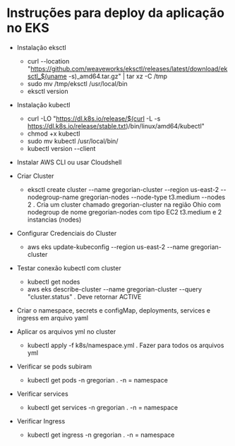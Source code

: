 # Instruções para deploy da aplicação no EKS

- Instalação eksctl
  * curl --location "https://github.com/weaveworks/eksctl/releases/latest/download/eksctl_$(uname -s)_amd64.tar.gz" | tar xz -C /tmp
  * sudo mv /tmp/eksctl /usr/local/bin
  * eksctl version

- Instalação kubectl
  * curl -LO "https://dl.k8s.io/release/$(curl -L -s https://dl.k8s.io/release/stable.txt)/bin/linux/amd64/kubectl"
  * chmod +x kubectl
  * sudo mv kubectl /usr/local/bin/
  * kubectl version --client

- Instalar AWS CLI ou usar Cloudshell

- Criar Cluster
  * eksctl create cluster --name gregorian-cluster --region us-east-2 --nodegroup-name gregorian-nodes --node-type t3.medium --nodes 2
  . Cria um cluster chamado gregorian-cluster na região Ohio com nodegroup de nome gregorian-nodes com tipo EC2 t3.medium e 2 instancias (nodes)

- Configurar Credenciais do Cluster
  * aws eks update-kubeconfig --region us-east-2 --name gregorian-cluster

- Testar conexão kubectl com cluster
  * kubectl get nodes
  * aws eks describe-cluster --name gregorian-cluster --query "cluster.status"
   . Deve retornar ACTIVE

- Criar o namespace, secrets e configMap, deployments, services e ingress em arquivo yaml

- Aplicar os arquivos yml no cluster
  * kubectl apply -f k8s/namespace.yml
   . Fazer para todos os arquivos yml

- Verificar se pods subiram
  * kubectl get pods -n gregorian
   . -n = namespace

- Verificar services
  * kubectl get services -n gregorian
   . -n = namespace

- Verificar Ingress
  * kubectl get ingress -n gregorian
   . -n = namespace

